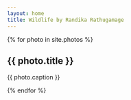 ```yaml
---
layout: home
title: Wildlife by Randika Rathugamage
---
```


<!-- Thumbnail -->
<section id="thumbnails">{% for photo in site.photos %}
	<article>
		<a class="thumbnail" href="{{images_base_url}}/{{ photo.image }}" data-position="left center"><img src="{{images_base_url}}/{{ photo.image }}" alt="" /></a>
		<h2>{{ photo.title }}</h2>
		<p>{{ photo.caption }}</p>
	</article>
{% endfor %}</section>
